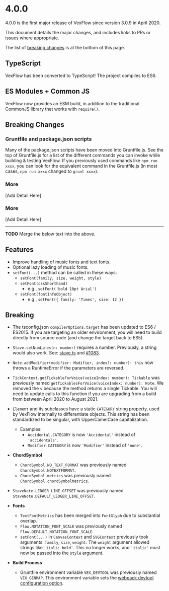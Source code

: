 # 4.0.0

4.0.0 is the first major release of VexFlow since version 3.0.9 in April 2020.

This document details the major changes, and includes links to PRs or issues where appropriate.

The list of [breaking changes](#breaking-changes) is at the bottom of this page.

## TypeScript

VexFlow has been converted to TypeScript! The project compiles to ES6.

## ES Modules + Common JS

VexFlow now provides an ESM build, in addition to the traditional CommonJS library that works with `require()`.

## Breaking Changes

### Gruntfile and package.json scripts
Many of the package.json scripts have been moved into Gruntfile.js. See the top of Gruntfile.js for a list of the different commands you can invoke while building & testing VexFlow. If you previously used commands like `npm run xxxx`, you can look for the equivalent command in the Gruntfile.js (in most cases, `npm run xxxx` changed to `grunt xxxx`).

### More
[Add Detail Here]

### More
[Add Detail Here]


---

**TODO** Merge the below text into the above.

## Features

- Improve handling of music fonts and text fonts.
- Optional lazy loading of music fonts.
- `setFont(...)` method can be called in these ways:
  - `setFont(family, size, weight, style)`
  - `setFont(cssShorthand)`
    - e.g., `setFont('bold 10pt Arial')`
  - `setFont(fontInfoObject)`
    - e.g., `setFont({ family: 'Times', size: 12 })`

## Breaking

- The tsconfig.json `compilerOptions.target` has been updated to ES6 / ES2015. If you are targeting an older environment, you will need to build directly from source code (and change the target back to ES5).
- `Stave.setNumLines(n: number)` requires a number. Previously, a string would also work. See: [stave.ts](https://github.com/0xfe/vexflow/blob/master/src/stave.ts) and [#1083](https://github.com/0xfe/vexflow/issues/1083).
- `Note.addModifier(modifier: Modifier, index?: number): this` now throws a RuntimeError if the parameters are reversed.
- `TickContext.getTickableForVoice(voiceIndex: number): Tickable` was previously named `getTickablesForVoice(voiceIndex: number): Note`. We removed the `s` because the method returns a single Tickable. You will need to update calls to this function if you are upgrading from a build from between April 2020 to August 2021.
- `Element` and its subclasses have a static `CATEGORY` string property, used by VexFlow internally to differentiate objects. This string has been standardized to be singular, with UpperCamelCase capitalization.
  - Examples:
    - `Accidental.CATEGORY` is now `'Accidental'` instead of `'accidentals'`.
    - `Modifier.CATEGORY` is now `'Modifier'` instead of `'none'`.
- **ChordSymbol**
  - `ChordSymbol.NO_TEXT_FORMAT` was previously named `ChordSymbol.NOTEXTFORMAT`.
  - `ChordSymbol.metrics` was previously named `ChordSymbol.chordSymbolMetrics`.
- `StaveNote.LEDGER_LINE_OFFSET` was previously named `StaveNote.DEFAULT_LEDGER_LINE_OFFSET`.
- **Fonts**

  - `TextFontMetrics` has been merged into `FontGlyph` due to substantial overlap.
  - `Flow.NOTATION_FONT_SCALE` was previously named `Flow.DEFAULT_NOTATION_FONT_SCALE`.
  - `setFont(...)` in `CanvasContext` and `SVGContext` previously took arguments: `family`, `size`, `weight`. The `weight` argument allowed strings like `'italic bold'`. This no longer works, and `'italic'` must now be passed into the `style` argument.

- **Build Process**
  - Gruntfile environment variable `VEX_DEVTOOL` was previously named `VEX_GENMAP`. This environment variable sets the [webpack devtool configuration option](https://webpack.js.org/configuration/devtool/).

